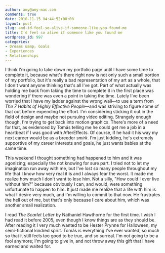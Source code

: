 ```yaml
---
author: amy@amy-mac.com
comments: true
date: 2010-11-15 04:44:52+00:00
layout: post
slug: and-id-feel-so-alive-if-someone-like-you-found-me
title: I'd feel so alive if someone like you found me
wordpress_id: 997
categories:
- Dreams &amp; Goals
- Experiences
- Relationships
---
```


I think I'm going to take down my portfolio page until I have some time to complete it, because what's there right now is not only such a small portion of my portfolio, but it's really a bad representation of my art as a whole, that I don't want anyone thinking that's all I've got. Part of what actually was holding me back from taking the time to complete it in the first place was wondering if there was even a point in taking the time. Lately I've been worried that I have my ladder against the wrong wall—to use a term from _The 7 Habits of Highly Effective People_—and was striving to figure some of that out before expending the effort. I'm considering sticking it out in the field of design and maybe not pursuing video editing. Strangely enough though, I'm trying to get back into motion graphics. There's more of a need for that, as evidenced by Tomás telling me he could get me a job in a heartbeat if I was good with AfterEffects. Of course, if he had it his way my next career would be as a breeder *smirk*. I'm just kidding, he's extremely supportive of my career interests and goals, he just wants babies at the same time.

This weekend I thought something had happened to him and it was agonizing; especially the not knowing for sure part. I tried not to let my imagination run away with me, but I've lost so many people throughout my life that I know how very real it is and I always fear the worst. It made me realize how much I don't want to lose him. Not a silly, "How could I ever live without him?" because obviously I can, and would, were something unfortunate to happen to him. It just made me realize that a life with him is what I desire very much, and I'm willing to commit to that now. He frustrates the hell out of me, but that's only because I care about him, which was another small realization.

I read _The Scarlet Letter_ by Nathaniel Hawthorne for the first time. I wish I had read it before 2005, even though I know things are as they should be. After reading it I very much wanted to be Hester Prynne for Halloween, my semi-fictional kindred spirit. Tomás is everything I've ever wanted, so much so that it still feels too good to be true, and so surreal. I'm not going to be a fool anymore; I'm going to give in, and not throw away this gift that I have earned and waited for.
